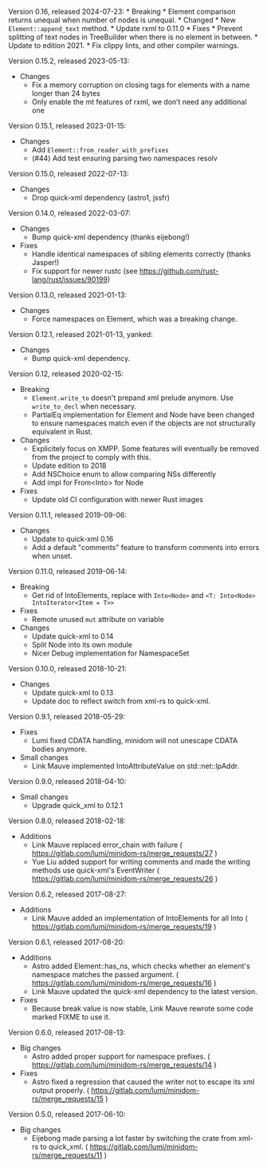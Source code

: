 Version 0.16, released 2024-07-23:
	* Breaking
		* Element comparison returns unequal when number of nodes is unequal.
	* Changed
		* New `Element::append_text` method.
		* Update rxml to 0.11.0
	* Fixes
		* Prevent splitting of text nodes in TreeBuilder when there is no element
		  in between.
		* Update to edition 2021.
		* Fix clippy lints, and other compiler warnings.

Version 0.15.2, released 2023-05-13:
  * Changes
    * Fix a memory corruption on closing tags for elements with a name longer
      than 24 bytes
    * Only enable the mt features of rxml, we don’t need any additional one

Version 0.15.1, released 2023-01-15:
  * Changes
    * Add `Element::from_reader_with_prefixes`
    * (#44) Add test ensuring parsing two namespaces resolv

Version 0.15.0, released 2022-07-13:
  * Changes
    * Drop quick-xml dependency (astro1, jssfr)

Version 0.14.0, released 2022-03-07:
  * Changes
    * Bump quick-xml dependency (thanks eijebong!)
  * Fixes
    * Handle identical namespaces of sibling elements correctly (thanks Jasper!)
    * Fix support for newer rustc (see https://github.com/rust-lang/rust/issues/90199)

Version 0.13.0, released 2021-01-13:
  * Changes
    * Force namespaces on Element, which was a breaking change.

Version 0.12.1, released 2021-01-13, yanked:
  * Changes
    * Bump quick-xml dependency.

Version 0.12, released 2020-02-15:
  * Breaking
    * `Element.write_to` doesn't prepand xml prelude anymore. Use `write_to_decl` when necessary.
    * PartialEq implementation for Element and Node have been changed to
      ensure namespaces match even if the objects are not structurally
      equivalent in Rust.
  * Changes
    * Explicitely focus on XMPP. Some features will eventually be removed from
      the project to comply with this.
    * Update edition to 2018
    * Add NSChoice enum to allow comparing NSs differently
    * Add impl for From<Into<Element>> for Node
  * Fixes
    * Update old CI configuration with newer Rust images

Version 0.11.1, released 2019-09-06:
  * Changes
    * Update to quick-xml 0.16
    * Add a default "comments" feature to transform comments into errors when unset.

Version 0.11.0, released 2019-06-14:
  * Breaking
    * Get rid of IntoElements, replace with `Into<Node>` and `<T: Into<Node> IntoIterator<Item = T>>`
  * Fixes
    * Remote unused `mut` attribute on variable
  * Changes
    * Update quick-xml to 0.14
    * Split Node into its own module
    * Nicer Debug implementation for NamespaceSet

Version 0.10.0, released 2018-10-21:
  * Changes
    * Update quick-xml to 0.13
    * Update doc to reflect switch from xml-rs to quick-xml.

Version 0.9.1, released 2018-05-29:
  * Fixes
    * Lumi fixed CDATA handling, minidom will not unescape CDATA bodies anymore.
  * Small changes
    - Link Mauve implemented IntoAttributeValue on std::net::IpAddr.

Version 0.9.0, released 2018-04-10:
  * Small changes
    - Upgrade quick_xml to 0.12.1

Version 0.8.0, released 2018-02-18:
  * Additions
    - Link Mauve replaced error\_chain with failure ( https://gitlab.com/lumi/minidom-rs/merge_requests/27 )
    - Yue Liu added support for writing comments and made the writing methods use quick-xml's EventWriter ( https://gitlab.com/lumi/minidom-rs/merge_requests/26 )

Version 0.6.2, released 2017-08-27:
  * Additions
    - Link Mauve added an implementation of IntoElements for all Into<Element> ( https://gitlab.com/lumi/minidom-rs/merge_requests/19 )

Version 0.6.1, released 2017-08-20:
  * Additions
    - Astro added Element::has_ns, which checks whether an element's namespace matches the passed argument. ( https://gitlab.com/lumi/minidom-rs/merge_requests/16 )
    - Link Mauve updated the quick-xml dependency to the latest version.
  * Fixes
    - Because break value is now stable, Link Mauve rewrote some code marked FIXME to use it.

Version 0.6.0, released 2017-08-13:
  * Big changes
    - Astro added proper support for namespace prefixes. ( https://gitlab.com/lumi/minidom-rs/merge_requests/14 )
  * Fixes
    - Astro fixed a regression that caused the writer not to escape its xml output properly. ( https://gitlab.com/lumi/minidom-rs/merge_requests/15 )

Version 0.5.0, released 2017-06-10:
  * Big changes
    - Eijebong made parsing a lot faster by switching the crate from xml-rs to quick_xml. ( https://gitlab.com/lumi/minidom-rs/merge_requests/11 )
